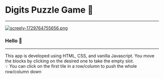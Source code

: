 # Digits Puzzle Game 🧩

---

[![screely-1729764755656.png](https://i.postimg.cc/KcrsprJG/screely-1729764755656.png)](https://postimg.cc/t7J5Y6Kw)

### Hello 👋

---

This app is developed using HTML, CSS, and vanilla Javascript.
You move the blocks by clicking on the desired one to take the empty slot.<br/>
💡 You can click on the first tile in a row/column to push the whole row/column down
